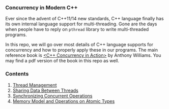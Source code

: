 ### Concurrency in Modern C++

Ever since the advent of C++11/14 new standards, C++ language finally has its own internal language support for multi-threading. Gone are the days when people have to reply on `pthread` library to write multi-threaded programs.

In this repo, we will go over most details of C++ language supports for concurrency and how to properly apply these in our programs. The main reference book is [\<C++ Concurrency in Action\>](https://www.manning.com/books/c-plus-plus-concurrency-in-action-second-edition) by Anthony Williams. You may find a pdf version of the book in this repo as well.

### Contents

1. [Thread Management](./thread_management.md)
2. [Sharing Data Between Threads](sharing_data_between_threads.md)
3. [Synchronizing Concurrent Operations](synchronizing_concurrent_operations.md)
4. [Memory Model and Operations on Atomic Types](memory_model_and_operations_on_atomic_types.md)